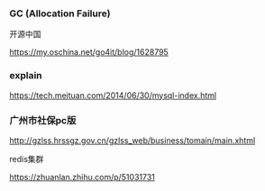 ### GC (Allocation Failure)

开源中国

<https://my.oschina.net/go4it/blog/1628795>

### explain

<https://tech.meituan.com/2014/06/30/mysql-index.html>

### 广州市社保pc版

http://gzlss.hrssgz.gov.cn/gzlss_web/business/tomain/main.xhtml

redis集群

<https://zhuanlan.zhihu.com/p/51031731>

